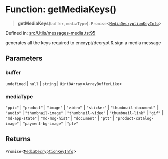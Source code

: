 # Function: getMediaKeys()

> **getMediaKeys**(`buffer`, `mediaType`): `Promise`\<[`MediaDecryptionKeyInfo`](../type-aliases/MediaDecryptionKeyInfo.md)\>

Defined in: [src/Utils/messages-media.ts:95](https://github.com/Fokusdotid/bail/blob/546bbbb35e652e95f45982a71bee62b2c682e4eb/src/Utils/messages-media.ts#L95)

generates all the keys required to encrypt/decrypt & sign a media message

## Parameters

### buffer

`undefined` | `null` | `string` | `Uint8Array`\<`ArrayBufferLike`\>

### mediaType

`"ppic"` | `"product"` | `"image"` | `"video"` | `"sticker"` | `"thumbnail-document"` | `"audio"` | `"thumbnail-image"` | `"thumbnail-video"` | `"thumbnail-link"` | `"gif"` | `"md-app-state"` | `"md-msg-hist"` | `"document"` | `"ptt"` | `"product-catalog-image"` | `"payment-bg-image"` | `"ptv"`

## Returns

`Promise`\<[`MediaDecryptionKeyInfo`](../type-aliases/MediaDecryptionKeyInfo.md)\>
